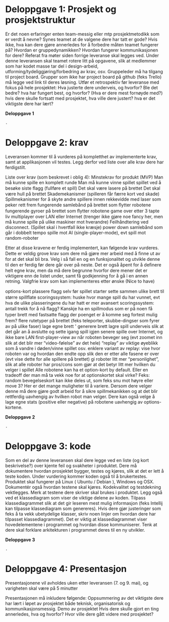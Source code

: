 # Deloppgave 1: Prosjekt og prosjektstruktur 
Er det noen erfaringer enten team-messig eller mtp prosjektmetodikk som er verdt å 
nevne? Synes teamet at de valgene dere har tatt er gode? Hvis ikke, hva kan dere 
gjøre annerledes for å forbedre måten teamet fungerer på?
Hvordan er gruppedynamikken?
Hvordan fungerer kommunikasjonen for dere?
Referat fra møter siden forrige leveranse skal legges ved. 
Under denne leveransen skal teamet rotere litt på opgavene, 
slik at medlemmer som har kodet masse tar del i design-arbeid, 
utforming/tydeliggjøring/forbedring av krav, osv.
Gruppeleder må ha tilgang til project board. Grupper som ikke har 
project board på github (feks Trello) må legge ved link til deres løsning.
Utfør et retrospektiv før leveranse med fokus på hele prosjektet:
Hva justerte dere underveis, og hvorfor? Ble det bedre? hva har fungert best, 
og hvorfor? (Hva er dere mest fornøyde med?) hvis dere skulle fortsatt med prosjektet, 
hva ville dere justert? hva er det viktigste dere har lært? 

**Deloppgave 1**

    .


# Deloppgave 2: krav 
Leveransen kommer til å vurderes på kompletthet av implementerte krav, 
samt at applikasjonen vil testes. Legg derfor ved liste over alle krav dere har ferdigstilt.

Liste over krav (som beskrevet i oblig 4): Minstekrav for produkt (MVP)
Man må kunne spille en komplett runde 
Man må kunne vinne spillet spillet ved å besøke siste ﬂagg (fullføre et spill) 
Det skal være lasere på brettet 
Det skal være hull på brettet 
Skademekanismer (spilleren får færre kort ved skade) 
Spillmekanismer for å skyte andre spillere innen rekkevidde med laser som peker rett frem 
fungerende samlebånd på brettet som ﬂytter robotene 
fungerende gyroer på brettet som ﬂytter robotene 
game over etter 3 tapte liv 
multiplayer over LAN eller Internet (trenger ikke gjøre noe fancy her, men må kunne spille på ulike maskiner mot hverandre) 
Feilhåndtering ved disconnect. (Spillet skal i hvertfall ikke kræsje) 
power down
samlebånd som går i dobbelt tempo 
spille mot AI (single-player-mode), evt spill mot random-roboter

Etter at disse kravene er ferdig implementert, kan følgende krav vurderes. 
Dette er veldig grove krav som dere må gjøre mer arbeid med å ﬁnne ut av for at 
det skal bli bra. Velg i så fall en og en funksjonalitet og utvikle denne til 
den er ferdig før dere går over på neste. Det er også åpent for å deﬁnere helt 
egne krav, men da må dere begrunne hvorfor dere mener det er viktigere enn de listet 
under, samt få godkjenning for å gå i en annen retning. Valgfrie krav som kan 
implementeres etter ønske (Nice to have)

options-kort 
plassere ﬂagg selv før spillet starter 
sette sammen ulike brett til større spillﬂate 
scoringssystem: huske hvor mange spill du har vunnet, evt hva de ulike plasseringene du har hatt er 
mer avansert scoringssystem: antall trekk for å nå ﬂagg? Kanskje ha en spillmodus som er på noen få typer brett med fastsatte ﬂagg der poenget er å komme seg fortest mulig frem? 
ﬂere rutetyper på brettet (feks teleporter, skubbe-dingser som fyrer av på ulike faser) 
lage egne brett '
generere brett 
lagre spill underveis slik at det går an å avslutte og sette igang spill igjen senere 
spille over Internet, og ikke bare LAN 
ﬁrst-player-view av når roboten beveger seg (evt zoomet inn slik at det blir mer “video-følelse” av det hele) 
“replay” av viktige øyeblikk som å vandre i døden/vinne spillet osv. 
enklere variant av replay: vise hvor roboten var og hvordan den endte opp slik den er etter alle fasene er over (evt vise dette for alle spillere på brettet) 
gi roboter litt mer “personlighet”, slik at alle roboter har pros/cons som gjør at det betyr litt mer hvilken du velger i spillet 
Alle robotene kan ha et option-kort by default. Eller en tradeoff der man må ta vekk noe for at optionskortet skal virke? Feks: random bevegelseskort kan ikke deles ut, som feks snu mot høyre eller move 3? Her er det mange muligheter til å variere. Dersom dere velger denne må dere gjøre godt arbeid for å sikre spillmekanikken og at det blir rettferdig uavhengig av hvilken robot man velger. Dere kan også velge å lage egne stats (positive eller negative) på robotene uavhengig av options-kortene. 

**Deloppgave 2**

    .

# Deloppgave 3: kode 
Som en del av denne leveransen skal dere legge ved en liste (og kort beskrivelse?) over kjente feil og svakheter i produktet.
Dere må dokumentere hvordan prosjektet bygger, testes og kjøres, slik at det er lett å teste koden. Under vurdering kommer koden også til å brukertestes.
Produktet skal fungerer på Linux ( Ubuntu / Debian ), Windows og OSX. 
Dokumentér også hvordan testene skal kjøres. 
Kodekvalitet og testdekning vektlegges. Merk at testene dere skriver skal brukes i produktet.
Legg også ved et klassediagram som viser de viktige delene av koden. Tilpass klassediagrammet slik at det gir leseren mest mulig informasjon (feks Intellij kan tilpasse klassediagram som genereres). Hvis dere
gjør justeringer som feks å ta vekk ubetydelige klasser, skriv noen linjer om hvordan dere har tilpasset klassediagrammet). Det er viktig at klassediagrammet viser hovedelementene i programmet og hvordan disse kommuniserer. Tenk at dere skal forklare arkitekturen i programmet deres til en ny utvikler. 

**Deloppgave 3**

    .
    

# Deloppgave 4: Presentasjon
Presentasjonene vil avholdes uken etter leveransen (7. og 9. mai), og varigheten skal være på 5 minutter

Presentasjonen må inkludere følgende:
Oppsummering av det viktigste dere har lært i løpet av prosjektet både teknisk, organisatorisk og kommunikasjonsmessig. 
Demo av prosjektet 
Hvis dere skulle gjort en ting annerledes, hva og hvorfor? 
Hvor ville dere gått videre med prosjektet? 